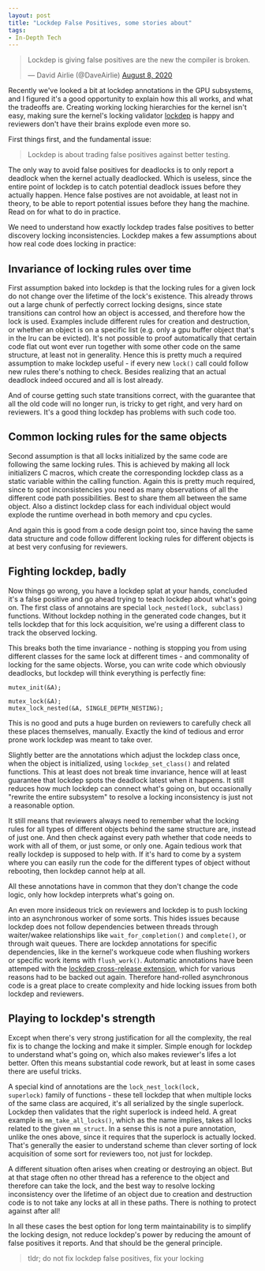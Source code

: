 ```yaml
---
layout: post
title: "Lockdep False Positives, some stories about"
tags:
- In-Depth Tech
---
```

<blockquote class="twitter-tweet"><p lang="en" dir="ltr">Lockdep is giving false positives are the new the compiler is broken.</p>&mdash; David Airlie (@DaveAirlie) <a href="https://twitter.com/DaveAirlie/status/1291932064606859269?ref_src=twsrc%5Etfw">August 8, 2020</a></blockquote> <script async src="https://platform.twitter.com/widgets.js" charset="utf-8"></script> 

Recently we've looked a bit at lockdep annotations in the GPU subsystems, and I
figured it's a good opportunity to explain how this all works, and what the
tradeoffs are. Creating working locking hierarchies for the kernel isn't easy,
making sure the kernel's locking validator
[lockdep](https://www.kernel.org/doc/html/v5.6/locking/lockdep-design.html) is
happy and reviewers don't have their brains explode even more so.

First things first, and the fundamental issue:

>   Lockdep is about trading false positives against better testing.

The only way to avoid false positives for deadlocks is to only report a deadlock
when the kernel actually deadlocked. Which is useless, since the entire point of
lockdep is to catch potential deadlock issues before they actually happen. Hence
false postives are not avoidable, at least not in theory, to be able to report
potential issues before they hang the machine. Read on for what to do in
practice.

<!--more-->

We need to understand how exactly lockdep trades false positives to better
discovery locking inconsistencies. Lockdep makes a few assumptions about how
real code does locking in practice:

## Invariance of locking rules over time

First assumption baked into lockdep is that the locking rules for a given lock
do not change over the lifetime of the lock's existence. This already throws out
a large chunk of perfectly correct locking designs, since state transitions can
control how an object is accessed, and therefore how the lock is used.  Examples
include different rules for creation and destruction, or whether an object is on
a specific list (e.g. only a gpu buffer object that's in the lru can be
evicted). It's not possible to proof automatically that certain code flat
out wont ever run together with some other code on the same structure, at least
not in generality. Hence this is pretty much a required assumption to make
lockdep useful - if every new <code>lock()</code> call could follow new rules
there's nothing to check. Besides realizing that an actual deadlock indeed
occured and all is lost already.

And of course getting such state transitions correct, with the guarantee that
all the old code will no longer run, is tricky to get right, and very hard on
reviewers. It's a good thing lockdep has problems with such code too.

## Common locking rules for the same objects

Second assumption is that all locks initialized by the same code are following
the same locking rules. This is achieved by making all lock initializers C
macros, which create the corresponding lockdep class as a static variable within
the calling function. Again this is pretty much required, since to spot
inconsistencies you need as many observations of all the different code path
possibilities. Best to share them all between the same object. Also a distinct
lockdep class for each individual object would explode the runtime overhead in
both memory and cpu cycles.

And again this is good from a code design point too, since having the same data
structure and code follow different locking rules for different objects is at
best very confusing for reviewers.

## Fighting lockdep, badly

Now things go wrong, you have a lockdep splat at your hands, concluded it's a
false positive and go ahead trying to teach lockdep about what's going on. The
first class of annotains are special <code>lock_nested(lock, subclass)</code>
functions. Without lockdep nothing in the generated code changes, but it tells
lockdep that for this lock acquisition, we're using a different class to track
the observed locking.

This breaks both the time invariance - nothing is stopping you from using
different classes for the same lock at different times - and commonality of
locking for the same objects. Worse, you can write code which obviously
deadlocks, but lockdep will think everything is perfectly fine:

    mutex_init(&A);

    mutex_lock(&A);
    mutex_lock_nested(&A, SINGLE_DEPTH_NESTING);

This is no good and puts a huge burden on reviewers to carefully check all these
places themselves, manually. Exactly the kind of tedious and error prone work
lockdep was meant to take over.

Slightly better are the annotations which adjust the lockdep class once, when
the object is initialized, using <code>lockdep_set_class()</code> and related
functions. This at least does not break time invariance, hence will at least
guarantee that lockdep spots the deadlock latest when it happens. It still
reduces how much lockdep can connect what's going on, but occasionally "rewrite
the entire subsystem" to resolve a locking inconsistency is just not a
reasonable option.

It still means that reviewers always need to remember what the locking rules for
all types of different objects behind the same structure are, instead of just
one. And then check against every path whether that code needs to work with all
of them, or just some, or only one. Again tedious work that really lockdep is
supposed to help with. If it's hard to come by a system where you can
easily run the code for the different types of object without rebooting,
then lockdep cannot help at all.

All these annotations have in common that they don't change the code logic, only
how lockdep interprets what's going on.

An even more insideous trick on reviewers and lockdep is to push locking into an
asynchronous worker of some sorts. This hides issues because lockdep does not
follow dependencies between threads through waiter/wakee relationships like
<code>wait_for_completion()</code> and <code>complete()</code>, or through wait
queues. There are lockdep annotations for specific dependencies, like in
the kernel's workqueue code when flushing workers or specific work items with
<code>flush_work()</code>. Automatic annotations have been attemped with the
[lockdep cross-release extension](https://lwn.net/Articles/709849/), which for
various reasons had to be backed out again. Therefore hand-rolled asynchronous
code is a great place to create complexity and hide locking issues from both
lockdep and reviewers.

## Playing to lockdep's strength

Except when there's very strong justification for all the complexity, the real
fix is to change the locking and make it simpler. Simple enough for lockdep to
understand what's going on, which also makes reviewer's lifes a lot better.
Often this means substantial code rework, but at least in some cases there
are useful tricks.

A special kind of annotations are the <code>lock_nest_lock(lock,
superlock)</code> family of functions - these tell lockdep that when multiple
locks of the same class are acquired, it's all serialized by the single
superlock. Lockdep then validates that the right superlock is indeed held. A
great example is <code>mm_take_all_locks()</code>, which as the name implies,
takes all locks related to the given <code>mm_struct</code>. In a sense this is
not a pure annotation, unlike the ones above, since it requires that the
superlock is actually locked. That's generally the easier to understand scheme
than clever sorting of lock acquisition of some sort for reviewers too, not just
for lockdep.

A different situation often arises when creating or destroying an object. But at
that stage often no other thread has a reference to the object and therefore can
take the lock, and the best way to resolve locking inconsistency over the
lifetime of an object due to creation and destruction code is to not take any
locks at all in these paths. There is nothing to protect against after all!

In all these cases the best option for long term maintainability is to simplify
the locking design, not reduce lockdep's power by reducing the amount of false
positives it reports. And that should be the general principle.

> tldr; do not fix lockdep false positives, fix your locking
